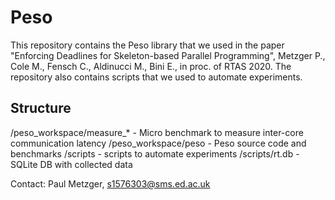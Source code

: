 # Peso

This repository contains the Peso library that we used in the paper "Enforcing Deadlines for Skeleton-based Parallel Programming", Metzger P., Cole M., Fensch C., Aldinucci M., Bini E., in proc. of RTAS 2020.
The repository also contains scripts that we used to automate experiments. <br/>

## Structure

/peso\_workspace/measure_\* - Micro benchmark to measure inter-core communication latency 
/peso\_workspace/peso - Peso source code and benchmarks
/scripts - scripts to automate experiments
/scripts/rt.db - SQLite DB with collected data

Contact: Paul Metzger, s1576303@sms.ed.ac.uk
